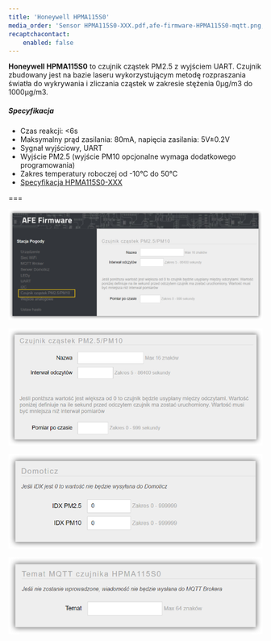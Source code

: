 ```yaml
---
title: 'Honeywell HPMA115S0'
media_order: 'Sensor HPMA115S0-XXX.pdf,afe-firmware-HPMA115S0-mqtt.png,afe-firmware-HPMA115S0-domoticz.png,afe-firmware-HPMA115S0-czujnik.png,afe-firmware-HPMA115S0.png'
recaptchacontact:
    enabled: false
---
```


**Honeywell HPMA115S0** to czujnik cząstek PM2.5 z wyjściem UART. Czujnik zbudowany jest na bazie laseru wykorzystującym metodę rozpraszania światła do wykrywania i zliczania cząstek w zakresie stężenia 0µg/m3 do 1000µg/m3. 

##### Specyfikacja
* Czas reakcji: <6s
* Maksymalny prąd zasilania: 80mA, napięcia zasilania: 5V±0.2V
* Sygnał wyjściowy, UART
* Wyjście PM2.5 (wyjście PM10 opcjonalne wymaga dodatkowego programowania)
* Zakres temperatury roboczej od -10°C do 50°C
* [Specyfikacja HPMA115S0-XXX](Sensor%20HPMA115S0-XXX.pdf)

===

![](afe-firmware-HPMA115S0.png)

![](afe-firmware-HPMA115S0-czujnik.png)

![](afe-firmware-HPMA115S0-domoticz.png)

![](afe-firmware-HPMA115S0-mqtt.png)